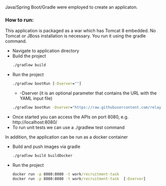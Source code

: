 Java/Spring Boot/Gradle were employed to create an applicaton. 
### How to run:
This application is packaged as a war which has Tomcat 8 embedded. No Tomcat or JBoss installation is necessary. You run it using the gradle command. 
* Navigate to application directory 
* Build the project
   ```cmd
   ./gradlew build
   ```
* Run the project 
   ```cmd
   ./gradlew bootRun [-Dserver=""]
   ```
  * -Dserver (it is an optional parameter that contains the URL with the YAML input file)
   ```cmd
   ./gradlew bootRun -Dserver="https://raw.githubusercontent.com/relayr/pdm-test/master/sensors.yml" 
   ```
 * Once started you can access the APIs on port 8080, e.g. http://localhost:8080/
 * To run unit tests we can use a ./gradlew test  command
 
In addition, the application can be run as a docker container
* Build and push images via gradle
   ```cmd
   ./gradlew build buildDocker
   ```
* Run the project
   ```cmd
   docker run -p 8080:8080 -t work/recruitment-task 
   docker run -p 8080:8080 -t work/recruitment-task  [-Dserver]
  ```

 
